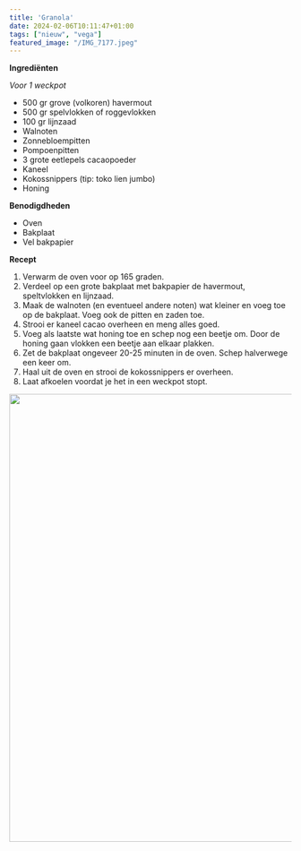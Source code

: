```yaml
---
title: 'Granola'
date: 2024-02-06T10:11:47+01:00
tags: ["nieuw", "vega"]
featured_image: "/IMG_7177.jpeg"
---
```


**Ingrediënten**

*Voor 1 weckpot*
- 500 gr grove (volkoren) havermout
- 500 gr spelvlokken of roggevlokken
- 100 gr lijnzaad
- Walnoten
- Zonnebloempitten
- Pompoenpitten
- 3 grote eetlepels cacaopoeder
- Kaneel
- Kokossnippers (tip: toko lien jumbo)
- Honing

**Benodigdheden**
- Oven
- Bakplaat 
- Vel bakpapier

**Recept**
1. Verwarm de oven voor op 165 graden.
2. Verdeel op een grote bakplaat met bakpapier de havermout, speltvlokken en lijnzaad.
3. Maak de walnoten (en eventueel andere noten) wat kleiner en voeg toe op de bakplaat. Voeg ook de pitten en zaden toe.
4. Strooi er kaneel cacao overheen en meng alles goed.
5. Voeg als laatste wat honing toe en schep nog een beetje om. Door de honing gaan vlokken een beetje aan elkaar plakken.
6. Zet de bakplaat ongeveer 20-25 minuten in de oven. Schep halverwege een keer om. 
7. Haal uit de oven en strooi de kokossnippers er overheen. 
8. Laat afkoelen voordat je het in een weckpot stopt.

<img src="images/IMG_9601.jpeg" width="800">